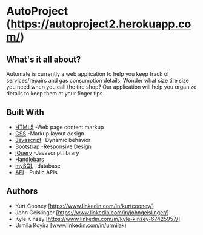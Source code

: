 # AutoProject (https://autoproject2.herokuapp.com/)

## What's it all about?
Automate is currently a web application to help you keep track of services/repairs and gas consumption details.  Wonder what size tire size you need when you call the tire shop?  Our application will help you organize details to keep them at your finger tips.

## Built With
* [HTML5](https://www.w3schools.com/html/default.asp) -Web page content markup
* [CSS](https://www.w3schools.com/css/default.asp) -Markup layout design
* [Javascript](https://www.w3schools.com/js/default.asp) -Dynamic behavior
* [Bootstrap](https://getbootstrap.com/) -Responsive Design
* [jQuery](https://jquery.com/) -Javascript library
* [Handlebars](https://handlebarsjs.com/)
* [mySQL](https://www.mysql.com/) -database
* [API]() - Public APIs


## Authors
* Kurt Cooney [https://www.linkedin.com/in/kurtcooney/]
* John Geislinger [https://www.linkedin.com/in/johngeislinger/]
* Kyle Kinsey [https://www.linkedin.com/in/kyle-kinzey-67425957/]
* Urmila Koyira [www.linkedin.com/in/urmilak)

